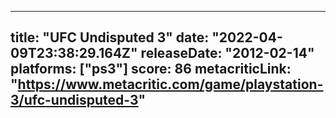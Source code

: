 
---
title: "UFC Undisputed 3"
date: "2022-04-09T23:38:29.164Z"
releaseDate: "2012-02-14"
platforms: ["ps3"]
score: 86
metacriticLink: "https://www.metacritic.com/game/playstation-3/ufc-undisputed-3"
---
